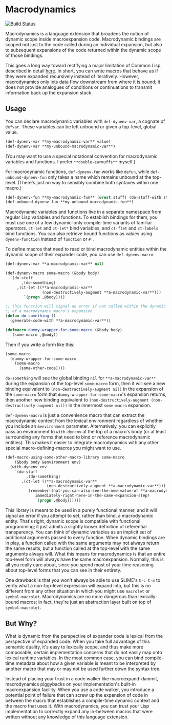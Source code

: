 # Macrodynamics

[![Build Status](https://travis-ci.org/DalekBaldwin/macrodynamics.svg?branch=master)](https://travis-ci.org/DalekBaldwin/macrodynamics)

Macrodynamics is a language extension that broadens the notion of dynamic scope inside macroexpansion code. Macrodynamic bindings are scoped not just to the code called during an individual expansion, but also to subsequent expansions of the code returned within the dynamic scope of those bindings.

This goes a long way toward rectifying a major limitation of Common Lisp, described in detail [here](http://qiita.com/guicho271828/items/07ba4ff11bff494dc03f). In short, you can write macros that behave as if they were expanded recursively instead of iteratively. However, macrodynamics only lets data flow downstream from where it is bound; it does not provide analogues of conditions or continuations to transmit information back up the expansion stack.

## Usage

You can declare macrodynamic variables with `def-dynenv-var`, a cognate of `defvar`. These variables can be left unbound or given a top-level, global value.

```lisp
(def-dynenv-var **my-macrodynamic-var** value)
(def-dynenv-var **my-unbound-macrodynamic-var**)
```

(You may want to use a special notational convention for macrodynamic variables and functions. I prefer `**double-earmuffs**` myself.)

For macrodynamic functions, `def-dynenv-fun` works like `defun`, while `def-unbound-dynenv-fun` only takes a name which remains unbound at the top-level. (There's just no way to sensibly combine both syntaxes within one macro.)

```lisp
(def-dynenv-fun **my-macrodynamic-fun** (&rest stuff) (do-stuff-with stuff))
(def-unbound-dynenv-fun **my-unbound-macrodynamic-fun**)
```

Macrodynamic variables and functions live in a separate namespace from regular Lisp variables and functions. To establish bindings for them, you must use one of a few dynamic-only compile-time variants of familiar operators. `ct-let` and `ct-let*` bind variables, and `ct-flet` and `ct-labels` bind functions. You can also retrieve bound functions as values using `dynenv-function` instead of `function` or `#'`.

To define macros that need to read or bind macrodynamic entities within the dynamic scope of their expander code, you can use `def-dynenv-macro`:

```lisp
(def-dynenv-var **a-macrodynamic-var** nil)

(def-dynenv-macro some-macro (&body body)
  `(do-stuff
       ,(do-something)
     ,(ct-let ((**a-macrodynamic-var**
                (non-destructively-augment **a-macrodynamic-var**)))
        `(progn ,@body))))

;; this function will signal an error if not called within the dynamic scope
;; of a macrodynamic macro's expansion
(defun do-something ()
  (generate-code-with **a-macrodynamic-var**))

(defmacro dummy-wrapper-for-some-macro (&body body)
  `(some-macro ,@body))
```

Then if you write a form like this:

```lisp
(some-macro
  (dummy-wrapper-for-some-macro
    (some-macro
      (some-other-code))))
```

`do-something` will see the global binding `nil` for `**a-macrodynamic-var**` during the expansion of the top-level `some-macro` form, then it will see a new binding equivalent to `(non-destructively-augment nil)` in the expansion of the `some-macro` form that `dummy-wrapper-for-some-macro`'s expansion returns, then another new binding equivalent to `(non-destructively-augment (non-destructively-augment nil))` in the innermost `some-macro` expansion.

`def-dynenv-macro` is just a convenience macro that can extract the macrodynamic context from the lexical environment regardless of whether you include an `&environment` parameter. Alternatively, you can explicitly pass an environment to `with-dynenv` at the top of a macro's body (or at least surrounding any forms that need to bind or reference macrodynamic entities). This makes it easier to integrate macrodynamics with any other special macro-defining-macros you might want to use.

```lisp
(def-macro-using-some-other-macro-library some-macro
    (&body body &environment env)
  (with-dynenv env
    `(do-stuff
         ,(do-something)
       ,(ct-let ((**a-macrodynamic-var**
                  (non-destructively-augment **a-macrodynamic-var**)))
          (remember-that-you-can-also-see-the-new-value-of **a-macrodynamic-var**
             immediately-right-here-in-the-same-expansion-step!
             `(progn ,@body))))))
```

This library is meant to be used in a purely functional manner, and it will signal an error if you attempt to set, rather than bind, a macrodynamic entity. That's right, dynamic scope is compatible with functional programming; it just admits a slightly looser definition of referential transparency. You can think of dynamic variables as an implicit set of additional arguments passed to every function. When dynamic bindings are in play, a function called with the same arguments may not always return the same results, but a function called at the top-level with the same arguments always will. What this means for macrodynamics is that an entire top-level form will always have the same macroexpansion. Normally, this is all you really care about, since you spend most of your time reasoning about top-level forms that you can see in their entirety.

One drawback is that you won't always be able to use SLIME's `C-c C-m` to verify what a non-top-level expression will expand into, but this is no different from any other situation in which you might use `macrolet` or `symbol-macrolet`. Macrodynamics are no more dangerous than lexically-bound macros; in fact, they're just an abstraction layer built on top of `symbol-macrolet`.

## But Why?

What is dynamic from the perspective of expander code is lexical from the perspective of expanded code. When you take full advantage of this semantic duality, it's easy to lexically scope, and thus make more composable, certain implementation concerns that do not easily map onto lexical runtime variables. In the most common case, you can bind compile-time metadata about how a given variable is meant to be interpreted by another macro that may or may not be used further down the syntax tree.

Instead of placing your trust in a code walker like macroexpand-dammit, macrodynamics piggybacks on your implementation's built-in macroexpansion facility. When you use a code walker, you introduce a potential point of failure that can screw up the expansion of code in between the macro that establishes a compile-time dynamic context and the macro that uses it. With macrodynamics, you can trust your Lisp implementation to correctly expand any in-between macros that were written without any knowledge of this language extension.
